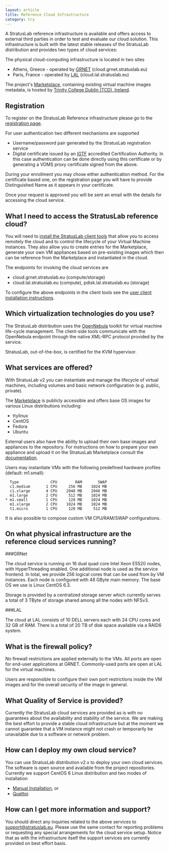 ```yaml
---
layout: article
title: Reference Cloud Infrastructure
category: try
---
```


A StratusLab reference infrastructure is available and offers access
to external third parties in order to test and evaluate our cloud
solution.  This infrastructure is built with the latest stable
releases of the StratusLab distribution and provides two types of
cloud services:

The physical cloud-computing infrastructure is located in two sites

* Athens, Greece - operated by [GRNET][grnet] (cloud.grnet.stratuslab.eu)
* Paris, France - operated by [LAL][lal] (cloud.lal.stratuslab.eu)

The project's [Marketplace][marketplace], containing existing virtual
machine images metadata, is hosted by [Trinity College Dublin (TCD),
Ireland][tcd].

Registration
------------

To register on the StratusLab Reference infrastructure please go to
the [registration page][ref-infra-reg].

For user authentication two different mechanisms are supported

* Username/password pair generated by the StratusLab registration service
* Digital certificate issued by an [IGTF][igtf] accredited Certification
    Authority. In this case authentication can be done directly using this
    certificate or by generating a VOMS proxy certificate signed from the
    above.

During your enrollment you may chose either authentication method. For
the certificate based one, on the registration page you will have to
provide Distinguished Name as it appears in your certificate.

Once your request is approved you will be sent an email with the
details for accessing the cloud service.


What I need to access the StratusLab reference cloud?
-----------------------------------------------------

You will need to [install the StratusLab client tools][client-install]
that allow you to access remotely the cloud and to control the
lifecycle of your Virtual Machine instances. They also allow you to
create entries for the Marketplace, generate your own VM appliances
based on pre-existing images which then can be reference from the
Marketplace and instantiated in the cloud.

The endpoints for invoking the cloud services are 

* cloud.grnet.stratuslab.eu (compute/storage)
* cloud.lal.stratuslab.eu (compute), pdisk.lal.stratuslab.eu (storage)

To configure the above endpoints in the client tools see the [user
client installation instructions][client-install].

Which virtualization technologies do you use?
---------------------------------------------

The StratusLab distribution uses the [OpenNebula][one] toolkit for
virtual machine life-cycle management.  The client-side tools
communicate with the OpenNebula endpoint through the native XML-RPC
protocol provided by the service.

StratusLab, out-of-the-box, is certified for the KVM hypervisor.

What services are offered?
--------------------------

With StratusLab v2 you can instantiate and manage the lifecycle of
virtual machines, including volumes and basic network configuration
(e.g. public, private).

The [Marketplace][marketplace] is publicly accessible and offers base
OS images for various Linux distributions including:

* ttylinux
* CentOS
* Fedora
* Ubuntu

External users also have the ability to upload their own base images
and appliances to the repository. For instructions on how to prepare
your own appliance and upload it on the StratusLab Marketplace consult
the [documentation][documentation].

Users may instantiate VMs with the following predefined hardware
profiles (default: m1.small):

      Type              CPU        RAM       SWAP
      c1.medium       1 CPU     256 MB    1024 MB
      c1.xlarge       4 CPU    2048 MB    2048 MB
      m1.large        2 CPU     512 MB    1024 MB
    * m1.small        1 CPU     128 MB    1024 MB
      m1.xlarge       2 CPU    1024 MB    1024 MB
      t1.micro        1 CPU     128 MB     512 MB

It is also possible to compose custom VM CPU/RAM/SWAP configurations.


On what physical infrastructure are the reference cloud services running?
-------------------------------------------------------------------------

###GRNet

The cloud service is running on 16 dual quad core Intel Xeon E5520
nodes, with HyperThreading enabled. One additional node is used as the
service frontend.  In total, we provide 256 logical cores that can be
used from by VM instances.  Each node is configured with 48 GByte main
memory. The base OS we use is Linux CentOS 6.3.

Storage is provided by a centralized storage server which currently
serves a total of 3 TByte of storage shared among all the nodes with
NFSv3.

###LAL

The cloud at LAL consists of 10 DELL servers each with 24 CPU cores
and 32 GB of RAM.  There is a total of 20 TB of disk space available
via a RAID6 system.

What is the firewall policy?
----------------------------

No firewall restrictions are applied externally to the VMs. All ports
are open for end-user applications at GRNET.  Commonly-used ports are
open at LAL for the virtual machines.

Users are responsible to configure their own port restrictions inside
the VM images and for the overall security of the image in general.

What Quality of Service is provided?
------------------------------------

Currently the StratusLab cloud services are provided as is with no
guarantees about the availability and stability of the service. We are
making the best effort to provide a stable cloud infrastructure but at
the moment we cannot guarantee that a VM instance might not crash or
temporarily be unavailable due to a software or network problem.

How can I deploy my own cloud service?
--------------------------------------

You can use StratusLab distribution v2.x to deploy your own cloud
services.  The software is open source and available from the project
repositories.  Currently we support CentOS 6 Linux distribution and
two modes of installation

* [Manual Installation][manual-install], or
* [Quattor][quattor].

How can I get more information and support?
-------------------------------------------

You should direct any inquiries related to the above services to
support@stratuslab.eu. Please use the same contact for reporting
problems or requesting any special arrangements for the cloud service
setup. Notice that as with the infrastructure itself the support
services are currently provided on best effort basis.

[grnet]: http://www.grnet.gr
[lal]: http://www.lal.in2p3.fr
[marketplace]: https://marketplace.stratuslab.eu
[tcd]: http://www.tcd.ie
[ref-infra-reg]: https://register.stratuslab.eu:8444/
[igtf]: http://www.igtf.net/
[client-install]: /try%20it/2012/01/10/try-user-cli-installation.html
[get-started]: http://stratuslab.eu/doku.php/release:users
[one]: http://www.opennebula.org 
[documentation]: /documentation/
[manual-install]: /install/2012/09/25/install-cloud-services-installation.html
[quattor]: http://quattor.org/
